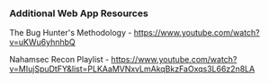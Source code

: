 ### Additional Web App Resources

The Bug Hunter's Methodology - https://www.youtube.com/watch?v=uKWu6yhnhbQ

Nahamsec Recon Playlist - https://www.youtube.com/watch?v=MIujSpuDtFY&list=PLKAaMVNxvLmAkqBkzFaOxqs3L66z2n8LA